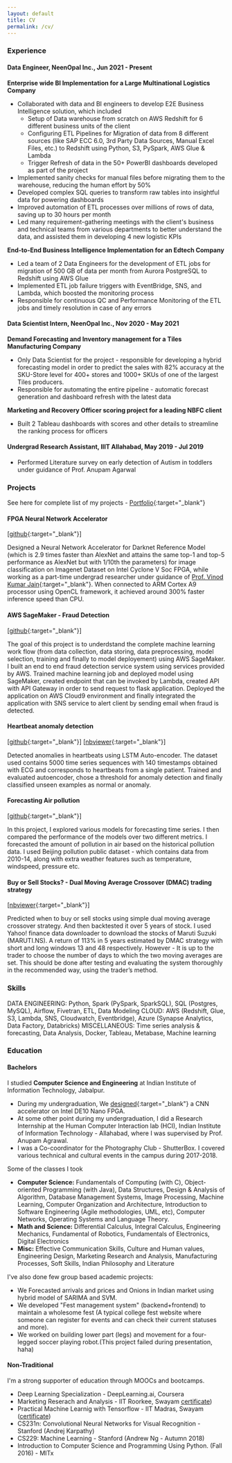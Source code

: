 ```yaml
---
layout: default
title: CV
permalink: /cv/
---
```


### **Experience**

#### **Data Engineer, NeenOpal Inc., Jun 2021 - Present**
**Enterprise wide BI Implementation for a Large Multinational Logistics Company**

- Collaborated with data and BI engineers to develop E2E Business Intelligence solution, which included
	- Setup of Data warehouse from scratch on AWS Redshift for 6 different business units of the client
	- Configuring ETL Pipelines for Migration of data from 8 different sources (like SAP ECC 6.0, 3rd Party Data Sources, Manual Excel Files, etc.) to Redshift using Python, S3, PySpark, AWS Glue & Lambda
	- Trigger Refresh of data in the 50+ PowerBI dashboards developed as part of the project
- Implemented sanity checks for manual files before migrating them to the warehouse, reducing the human effort by 50%
- Developed complex SQL queries to transform raw tables into insightful data for powering dashboards
- Improved automation of ETL processes over millions of rows of data, saving up to 30 hours per month
- Led many requirement-gathering meetings with the client's business and technical teams from various departments to better understand the data, and assisted them in developing 4 new logistic KPIs


**End-to-End Business Intelligence Implementation for an Edtech Company**

- Led a team of 2 Data Engineers for the development of ETL jobs for migration of 500 GB of data per month from Aurora PostgreSQL to Redshift using AWS Glue
- Implemented ETL job failure triggers with EventBridge, SNS, and Lambda, which boosted the monitoring process
- Responsible for continuous QC and Performance Monitoring of the ETL jobs and timely resolution in case of any errors



#### **Data Scientist Intern, NeenOpal Inc., Nov 2020 - May 2021**

**Demand Forecasting and Inventory management for a Tiles Manufacturing Company**
- Only Data Scientist for the project - responsible for developing a hybrid forecasting model in order to predict the sales with 82% accuracy  at the SKU-Store level for 400+ stores and 1000+ SKUs of one of the largest Tiles producers.
- Responsible for automating the entire pipeline - automatic forecast generation and dashboard refresh with the latest data



**Marketing and Recovery Officer scoring project for a leading NBFC client**
- Built 2 Tableau dashboards with scores and other details to streamline the ranking process for officers

#### **Undergrad Research Assistant, IIIT Allahabad, May 2019 - Jul 2019**

- Performed Literature survey on early detection of Autism in toddlers under guidance of Prof. Anupam Agarwal


### **Projects**
See here for complete list of my projects - [Portfolio](https://jithendray.github.io/portfolio/){:target="_blank"}


#### **FPGA Neural Network Accelerator**
[[github](https://github.com/tirumalnaidu/opencl-hls-cnn-accelerator){:target="_blank"}]


Designed a Neural Network Accelerator for Darknet Reference Model (which is 2.9 times faster than AlexNet and attains the same top-1 and top-5 performance as AlexNet but with 1/10th the parameters) for image classification on Imagenet Dataset on Intel Cyclone V Soc FPGA, while working as a part-time undergrad researcher under guidance of [Prof. Vinod Kumar Jain](https://sites.google.com/view/dr-vinod-kumar-jain/home?authuser=0){:target="_blank"}. When connected to ARM Cortex A9 processor using OpenCL framework, it achieved around 300% faster inference speed than CPU.

#### **AWS SageMaker - Fraud Detection**
[[github](https://github.com/jithendray/aws-SageMaker-fraud-detection){:target="_blank"}]


The goal of this project is to underdstand the complete machine learning work flow (from data collection, data storing, data preprocessing, model selection, training and finally to model deployement) using AWS SageMaker. I built an end to end fraud detection service system using services provided by AWS. Trained machine learning job and deployed model using SageMaker, created endpoint that can be invoked by Lambda, created API with API Gateway in order to send request to flask application. Deployed the application on AWS Cloud9 environment and finally integrated the application with SNS service to alert client by sending email when fraud is detected.



#### **Heartbeat anomaly detection**
[[github](https://github.com/jithendray/mini--projects/tree/main/heart-ECG-anomaly-detection){:target="_blank"}]
[[nbviewer](https://nbviewer.org/github/jithendray/mini-projects/blob/main/heart-ECG-anomaly-detection/AutoEncoder_AnomalyDetection.ipynb){:target="_blank"}]


Detected anomalies in heartbeats using LSTM Auto-encoder. The dataset used contains 5000 time series sequences with 140 timestamps obtained with ECG and corresponds to heartbeats from a single patient. Trained and evaluated autoencoder, chose a threshold for anomaly detection and finally classified unseen examples as normal or anomaly.



#### **Forecasting Air pollution**
[[github](https://github.com/jithendray/forecasting-air-pollution){:target="_blank"}]


In this project, I explored various models for forecasting time series. I then compared the performance of the models over two different metrics. I forecasted the amount of pollution in air based on the historical pollution data. I used Beijing pollution public dataset - which contains data from 2010-14, along with extra weather features such as temperature, windspeed, pressure etc.




#### **Buy or Sell Stocks? - Dual Moving Average Crossover (DMAC) trading strategy**
[[nbviewer](https://nbviewer.org/github/jithendray/mini-projects/blob/main/buy-or-sell-stocks/MARUTI_DMAC.ipynb){:target="_blank"}]


Predicted when to buy or sell stocks using simple dual moving average crossover strategy. And then backtested it over 5 years of stock. I used Yahoo! finance data downloader to download the stocks of Maruti Suzuki (MARUTI.NS). A return of 113% in 5 years estimated by DMAC strategy with short and long windows 13 and 48 respectively. However - It is up to the trader to choose the number of days to which the two moving averages are set. This should be done after testing and evaluating the system thoroughly in the recommended way, using the trader’s method.


### Skills

DATA ENGINEERING: Python, Spark (PySpark, SparkSQL), SQL (Postgres, MySQL), Airflow, Fivetran, ETL, Data Modeling
CLOUD: AWS (Redshift, Glue, S3, Lambda, SNS, Cloudwatch, Eventbridge), Azure (Synapse Analytics, Data Factory, Databricks)
MISCELLANEOUS: Time series analysis & forecasting, Data Analysis, Docker, Tableau, Metabase, Machine learning


### **Education**


#### **Bachelors**

I studied **Computer Science and Engineering** at Indian Institute of Information Technology, Jabalpur.

* During my undergraduation, We [designed](https://github.com/tirumalnaidu/opencl-hls-cnn-accelerator){:target="_blank"} a CNN accelerator on Intel DE10 Nano FPGA.
* At some other point during my undergraduation, I did a Research Internship at the Human Computer Interaction lab (HCI), Indian Institute of Information Technology - Allahabad, where I was supervised by Prof. Anupam Agrawal.
* I was a Co-coordinator for the Photography Club - ShutterBox. I covered various technical and cultural events in the campus during 2017-2018.


Some of the classes I took
* **Computer Science:** Fundamentals of Computing (with C), Object-oriented Programming (with Java), Data Structures, Design & Analysis of Algorithm, Database Management Systems, Image Processing, Machine Learning, Computer Organization and Architecture, Introduction to Software Engineering (Agile methodologies, UML, etc), Computer Networks, Operating Systems and Language Theory.
* **Math and Science:** Differential Calculus, Integral Calculus, Engineering Mechanics, Fundamental of Robotics, Fundamentals of Electronics, Digital Electronics
* **Misc:** Effective Communication Skills, Culture and Human values, Engineering Design, Marketing Research and Analysis, Manufacturing Processes, Soft Skills, Indian Philosophy and Literature

I've also done few group based academic projects:
* We Forecasted arrivals and prices and Onions in Indian market using hybrid model of SARIMA and SVM.
* We developed "Fest management system" (backend+frontend) to maintain a wholesome fest (A typical college fest website where someone can register for events and can check their current statuses and more).
* We worked on building lower part (legs) and movement for a four-legged soccer playing robot.(This project failed during presentation, haha)


#### **Non-Traditional**

I'm a strong supporter of education through MOOCs and bootcamps.
* Deep Learning Specialization - DeepLearning.ai, Coursera
* Marketing Reserach and Analysis - IIT Roorkee, Swayam [certificate](https://drive.google.com/file/d/1fs9FRNUo6FU38GZ7omSjEvK-c_WkGQMs/view))
* Practical Machine Learnig with Tensorflow - IIT Madras, Swayam ([certificate](https://drive.google.com/file/d/1xRh1FQtjkVmhthW2E6tGnRgPb3tdj0-R/view))
* CS231n: Convolutional Neural Networks for Visual Recognition - Stanford (Andrej Karpathy)
* CS229: Machine Learning - Stanford (Andrew Ng - Autumn 2018)
* Introduction to Computer Science and Programming Using Python. (Fall 2016) - MITx